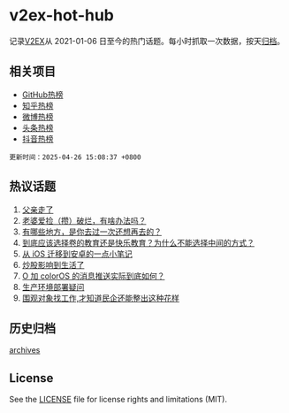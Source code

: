 # v2ex-hot-hub

 记录[V2EX](https://www.v2ex.com/)从 2021-01-06 日至今的热门话题。每小时抓取一次数据，按天[归档](archives)。
 
 ## 相关项目

- [GitHub热榜](https://github.com/snaildev/github-hot-hub)
- [知乎热榜](https://github.com/snaildev/zhihu-hot-hub)
- [微博热榜](https://github.com/snaildev/weibo-hot-hub)
- [头条热榜](https://github.com/snaildev/toutiao-hot-hub)
- [抖音热榜](https://github.com/snaildev/douyin-hot-hub)


 `更新时间：2025-04-26 15:08:37 +0800`

## 热议话题

1. [父亲走了](https://www.v2ex.com/t/1128071)
1. [老婆爱捡（攒）破烂，有啥办法吗？](https://www.v2ex.com/t/1128134)
1. [有哪些地方，是你去过一次还想再去的？](https://www.v2ex.com/t/1128141)
1. [到底应该选择卷的教育还是快乐教育？为什么不能选择中间的方式？](https://www.v2ex.com/t/1128063)
1. [从 iOS 迁移到安卓的一点小笔记](https://www.v2ex.com/t/1128125)
1. [炒股影响到生活了](https://www.v2ex.com/t/1128075)
1. [O 加 colorOS 的消息推送实际到底如何？](https://www.v2ex.com/t/1128038)
1. [生产环境部署疑问](https://www.v2ex.com/t/1128044)
1. [围观对象找工作,才知道民企还能整出这种花样](https://www.v2ex.com/t/1128067)

## 历史归档

[archives](archives)

## License

See the [LICENSE](LICENSE) file for license rights and limitations (MIT).
